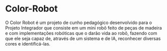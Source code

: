 # Color-Robot
O Color Robot é um projeto de cunho pedagógico desenvolvido para o Projeto Integrador que consiste em um mini robô feito de peças de madeira e com implementações robóticas que o darão vida ao robô, fazendo com que ele seja capaz de, através de um sistema e de IA, reconhecer diversas cores e identificá-las.
